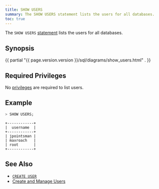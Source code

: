```yaml
---
title: SHOW USERS
summary: The SHOW USERS statement lists the users for all databases.
toc: true
---
```


The `SHOW USERS` [statement](sql-statements.html) lists the users for all databases.


## Synopsis

{{ partial "{{ page.version.version }}/sql/diagrams/show_users.html" . }}

## Required Privileges

No [privileges](privileges.html) are required to list users.

## Example

~~~ sql
> SHOW USERS;
~~~

~~~
+------------+
|  username  |
+------------+
| jpointsman |
| maxroach   |
| root       |
+------------+
~~~

## See Also

- [`CREATE USER`](create-user.html)
- [Create and Manage Users](create-and-manage-users.html)
